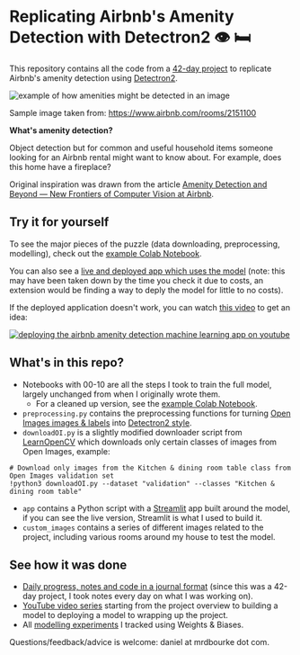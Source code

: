 # Replicating Airbnb's Amenity Detection with Detectron2 👁 🛏

This repository contains all the code from a [42-day project](https://www.mrdbourke.com/42days) to replicate Airbnb's amenity detection using [Detectron2](https://github.com/facebookresearch/detectron2).

![example of how amenities might be detected in an image](https://raw.githubusercontent.com/mrdbourke/airbnb-amenity-detection/master/custom_images/airbnb-amenity-detection-workflow-no-bg.png)

Sample image taken from: https://www.airbnb.com/rooms/2151100

**What's amenity detection?**

Object detection but for common and useful household items someone looking for an Airbnb rental might want to know about. For example, does this home have a fireplace?

Original inspiration was drawn from the article [Amenity Detection and Beyond — New Frontiers of Computer Vision at Airbnb](https://medium.com/airbnb-engineering/amenity-detection-and-beyond-new-frontiers-of-computer-vision-at-airbnb-144a4441b72e).

## Try it for yourself

To see the major pieces of the puzzle (data downloading, preprocessing, modelling), check out the [example Colab Notebook](https://colab.research.google.com/drive/1BRiFBC06OmWNkH4VpPl8Sf7IT21w7vXr).

You can also see a [live and deployed app which uses the model](https://airbnb-amenity-detection.appspot.com/) (note: this may have been taken down by the time you check it due to costs, an extension would be finding a way to deply the model for little to no costs).

If the deployed application doesn't work, you can watch [this video](https://youtu.be/smlQbh6jQvg) to get an idea:

[![deploying the airbnb amenity detection machine learning app on youtube](http://img.youtube.com/vi/smlQbh6jQvg/0.jpg)](http://www.youtube.com/watch?v=smlQbh6jQvg "I got my machine learning model deployed! | Airbnb Amenity Detection Part 8")

## What's in this repo?

* Notebooks with 00-10 are all the steps I took to train the full model, largely unchanged from when I originally wrote them.
  * For a cleaned up version, see the [example Colab Notebook](https://colab.research.google.com/drive/1BRiFBC06OmWNkH4VpPl8Sf7IT21w7vXr).
* `preprocessing.py` contains the preprocessing functions for turning [Open Images images & labels](https://storage.googleapis.com/openimages/web/index.html) into [Detectron2 style](https://detectron2.readthedocs.io/tutorials/datasets.html).
* `downloadOI.py` is a slightly modified downloader script from [LearnOpenCV](https://www.learnopencv.com/fast-image-downloader-for-open-images-v4/) which downloads only certain classes of images from Open Images, example:

```
# Download only images from the Kitchen & dining room table class from Open Images validation set
!python3 downloadOI.py --dataset "validation" --classes "Kitchen & dining room table"
```
* `app` contains a Python script with a [Streamlit](https://www.streamlit.io) app built around the model, if you can see the live version, Streamlit is what I used to build it.
* `custom_images` contains a series of different images related to the project, including various rooms around my house to test the model.

## See how it was done

* [Daily progress, notes and code in a journal format](https://dbourke.link/airbnb42days) (since this was a 42-day project, I took notes every day on what I was working on).
* [YouTube video series](https://www.youtube.com/playlist?list=PL6vjgQ2-qJFeMrZ0sBjmnUBZNX9xaqKuM) starting from the project overview to building a model to deploying a model to wrapping up the project.
* All [modelling experiments](https://app.wandb.ai/mrdbourke/airbnb-amenity-detection) I tracked using Weights & Biases.

Questions/feedback/advice is welcome: daniel at mrdbourke dot com.
